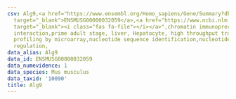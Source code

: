 ```yaml
---
csv: Alg9,<a href="https://www.ensembl.org/Homo_sapiens/Gene/Summary?db=core;g=ENSMUSG00000032059"
  target="_blank">ENSMUSG00000032059</a>,<a href="https://www.ncbi.nlm.nih.gov/pubmed/23834426"
  target="_blank"><i class="fas fa-file"></i></a>",chromatin immunoprecipitation assay,direct
  interaction,prime adult stage, liver, Hepatocyte, high throughput transcription
  profiling by microarray,nucleotide sequence identification,nucleotide sequence identification,transcriptional
  regulation,
data_alias: Alg9
data_id: ENSMUSG00000032059
data_numevidence: 1
data_species: Mus musculus
data_taxid: '10090'
title: Alg9
---
```

